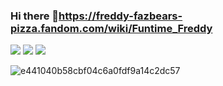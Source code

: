 ### Hi there 👋https://freddy-fazbears-pizza.fandom.com/wiki/Funtime_Freddy
<div>
<a href="https://www.youtube.com/channel/UCVKF42oTnfU-mWaD-An11Dg"><img src="https://heedybaron.com/yt-2.gif" target="_blank"></a>
<a href="https://www.facebook.com/profile.php?id=100074656969864" target="_blank"><img src="https://i.pinimg.com/originals/bc/60/2f/bc602f36b03180016436ab07c0ebee6d.gif" target="_blank"></a>
<a href="https://steamcommunity.com/profiles/76561199221454094/" target="_blank"><img src="https://i.pinimg.com/originals/53/f9/1a/53f91aee8389435c0fff59d7bf46489b.png" target="_blank"></a>
</div>

![e441040b58cbf04c6a0fdf9a14c2dc57](https://user-images.githubusercontent.com/110292754/181917714-923a4364-9a05-4ae5-b7ee-87421f327561.gif)
